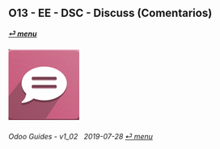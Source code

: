 ## O13 - EE - DSC - Discuss (Comentarios)
#### [_&#x23CE; menu_](/en-us/o13/ee/en-us-o13-ee-guides_menu.md)  
### ![dsc](/doc/img/discuss.png)
	
###### Odoo Guides - v1_02 &nbsp; 2019-07-28  [_&#x23CE; menu_](/en-us/o13/ee/en-us-o13-ee-guides_menu.md)  


